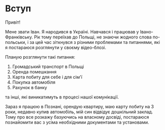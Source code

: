 # Вступ
Привіт! 

Мене звати Іван. Я народився в Україні. Навчався і працював у Івано-Франківську. Рік тому переїхав до Польщі, не знаючи жодного слова по-польськи, і за цей час зіткнувся з різними проблемами та питаннями, які я постараюся розглянути у своєму відео-блозі. 

Планую розглянути такі питання:

1. Громадський транспорт в Польщі
2. Оренда помешкання
3. Карта побиту для себе і для сім'ї
4. Покупка автомобіля
5. Рахунок в банку

та інші, які виникатимуть в процесі нашої комунікації.

Зараз я працюю в Познані, орендую квартиру, маю карту побиту на 3 роки, недавно купив автомобіль, мій син відвідує дошкільний заклад. Тому про все розкажу базуючись на власному досвіді, постараюся познайомити вас з усіма необхідними документами та установами.
